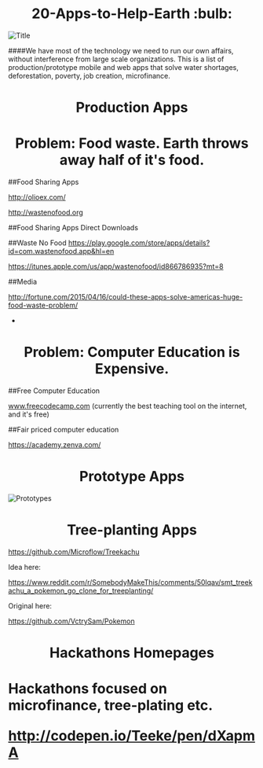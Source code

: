<h1 align="center"> 20-Apps-to-Help-Earth :bulb:</h1>

![Title](http://i.imgur.com/zvU5EHg.jpg)

####We have most of the technology we need to run our own affairs, without interference from large scale organizations. This is a list of production/prototype mobile and web apps that solve water shortages, deforestation, poverty, job creation, microfinance. 

<h1 align="center">Production Apps</h2>









<h1 align="center">Problem: Food waste. Earth throws away half of it's food.</h2> 

##Food Sharing Apps

http://olioex.com/

http://wastenofood.org

##Food Sharing Apps Direct Downloads

##Waste No Food
https://play.google.com/store/apps/details?id=com.wastenofood.app&hl=en

https://itunes.apple.com/us/app/wastenofood/id866786935?mt=8

##Media

http://fortune.com/2015/04/16/could-these-apps-solve-americas-huge-food-waste-problem/



*





<h1 align="center">Problem: Computer Education is Expensive.</h2>

##Free Computer Education

www.freecodecamp.com (currently the best teaching tool on the internet, and it's free)


##Fair priced computer education

https://academy.zenva.com/




<h1 align="center">Prototype Apps</h1>

![Prototypes](http://imgur.com/DkEpN)

<h1 align="center">Tree-planting Apps</h1>

https://github.com/Microflow/Treekachu

Idea here:

https://www.reddit.com/r/SomebodyMakeThis/comments/50lqav/smt_treekachu_a_pokemon_go_clone_for_treeplanting/

Original here: 

https://github.com/VctrySam/Pokemon




<h1 align="center">Hackathons Homepages<h1>

Hackathons focused on microfinance, tree-plating etc. 

http://codepen.io/Teeke/pen/dXapmA





